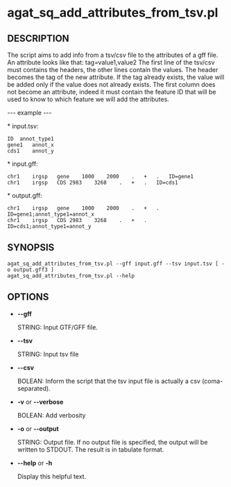 # agat\_sq\_add\_attributes\_from\_tsv.pl

## DESCRIPTION

The script aims to add info from a tsv/csv file to the attributes of a gff file.
An attribute looks like that: tag=value1,value2
The first line of the tsv/csv must contains the headers, the other lines contain the values.
The header becomes the tag of the new attribute. If the tag already exists, the value will be added only
if the value does not already exists.
The first column does not become an attribute, indeed it must contain the feature ID
that will be used to know to which feature we will add the attributes.

\--- example ---

\* input.tsv:  
```
ID	annot_type1  
gene1	annot_x  
cds1	annot_y  
```

\* input.gff:  
```
chr1	irgsp	gene	1000	2000	.	+	.	ID=gene1  
chr1	irgsp	CDS	2983	3268	.	+	.	ID=cds1  
```

\* output.gff: 
```
chr1	irgsp	gene	1000	2000	.	+	.	ID=gene1;annot_type1=annot_x  
chr1	irgsp	CDS	2983	3268	.	+	.	ID=cds1;annot_type1=annot_y  
```

## SYNOPSIS

```
agat_sq_add_attributes_from_tsv.pl --gff input.gff --tsv input.tsv [ -o output.gff3 ]
agat_sq_add_attributes_from_tsv.pl --help
```

## OPTIONS

- **--gff**

    STRING: Input GTF/GFF file.

- **--tsv**

    STRING: Input tsv file

- **--csv**

    BOLEAN: Inform the script that the tsv input file is actually a csv (coma-separated).

- **-v** or **--verbose**

    BOLEAN: Add verbosity

- **-o** or **--output**

    STRING: Output file. If no output file is specified, the output will be written
    to STDOUT. The result is in tabulate format.

- **--help** or **-h**

    Display this helpful text.
